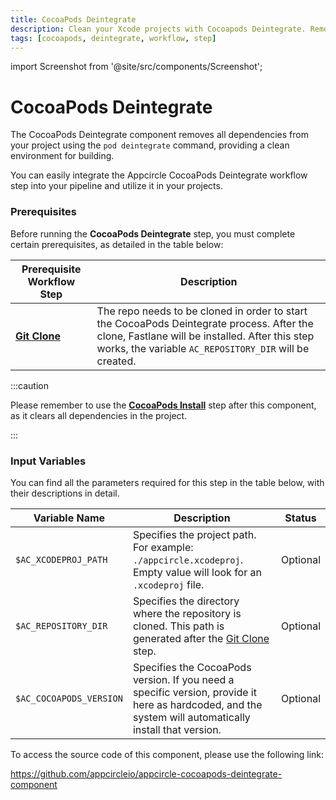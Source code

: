 ```yaml
---
title: CocoaPods Deintegrate
description: Clean your Xcode projects with Cocoapods Deintegrate. Remove pods swiftly to maintain a streamlined, efficient development environment.
tags: [cocoapods, deintegrate, workflow, step]
---
```


import Screenshot from '@site/src/components/Screenshot';

# CocoaPods Deintegrate

The CocoaPods Deintegrate component removes all dependencies from your project using the `pod deintegrate` command, providing a clean environment for building.

You can easily integrate the Appcircle CocoaPods Deintegrate workflow step into your pipeline and utilize it in your projects.

### Prerequisites

Before running the **CocoaPods Deintegrate** step, you must complete certain prerequisites, as detailed in the table below:

| Prerequisite Workflow Step                      | Description                                     |
|-------------------------------------------------|-------------------------------------------------|
| [**Git Clone**](/workflows/common-workflow-steps/git-clone) | The repo needs to be cloned in order to start the CocoaPods Deintegrate process. After the clone, Fastlane will be installed. After this step works, the variable `AC_REPOSITORY_DIR` will be created.|

:::caution

Please remember to use the [**CocoaPods Install**](/workflows/ios-specific-workflow-steps/cocoapods-install) step after this component, as it clears all dependencies in the project.

:::

<Screenshot url='https://cdn.appcircle.io/docs/assets/BE3178-deintegrateOrder.png' />

### Input Variables

You can find all the parameters required for this step in the table below, with their descriptions in detail.

<Screenshot url='https://cdn.appcircle.io/docs/assets/BE3178-deintegrateInput1.png' />

| Variable Name                            | Description                         | Status           |
|-------------------------------|------------------------------------------------|------------------|
| `$AC_XCODEPROJ_PATH`          | Specifies the project path. For example: `./appcircle.xcodeproj`. Empty value will look for an `.xcodeproj` file. | Optional |
| `$AC_REPOSITORY_DIR`    | Specifies the directory where the repository is cloned. This path is generated after the [Git Clone](https://docs.appcircle.io/workflows/common-workflow-steps#git-clone) step.                                                                                         | Optional |
| `$AC_COCOAPODS_VERSION` | Specifies the CocoaPods version. If you need a specific version, provide it here as hardcoded, and the system will automatically install that version.                                                                                        | Optional |


To access the source code of this component, please use the following link:

https://github.com/appcircleio/appcircle-cocoapods-deintegrate-component